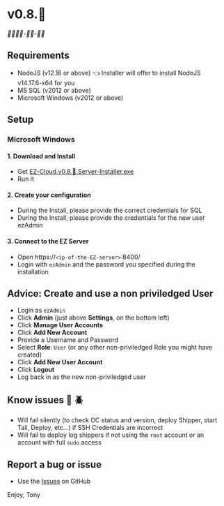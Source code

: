 # v0.8.🚧
*🚧🚧🚧🚧-🚧🚧-🚧🚧*

## Requirements
- NodeJS (v12.16 or above) 👈 Installer will offer to install NodeJS v14.17.6-x64 for you
- MS SQL (v2012 or above)
- Microsoft Windows (v2012 or above)

## Setup
### Microsoft Windows

#### 1. Download and Install
- Get [EZ-Cloud.v0.8.🚧.Server-Installer.exe](https://github.com/TonyMasse/EZ-Cloud/releases/download/v0.8.🚧/EZ-Cloud.v0.8.🚧.Server-Installer.exe)
- Run it

#### 2. Create your configuration
- During the Install, please provide the correct credentials for SQL
- During the Install, please provide the credentials for the new user ezAdmin

#### 3. Connect to the EZ Server
- Open https://`<ip-of-the-EZ-server>`:8400/
- Login with `ezAdmin` and the password you specified during the installation

## Advice: Create and use a non priviledged User
- Login as `ezAdmin`
- Click **Admin** (just above **Settings**, on the bottom left)
- Click **Manage User Accounts**
- Click **Add New Account**
- Provide a Username and Password
- Select **Role**: `User` (or any other non-priviledged Role you might have created)
- Click **Add New User Account**
- Click **Logout**
- Log back in as the new non-priviledged user

## Know issues :bug: :beetle:
- Will fail silently (to check OC status and version, deploy Shipper, start Tail, Deploy, etc...) if SSH Credentials are incorrect
- Will fail to deploy log shippers if not using the `root` account or an account with full `sudo` access

## Report a bug or issue
- Use the [Issues](https://github.com/TonyMasse/EZ-Cloud/issues) on GitHub

Enjoy,
Tony